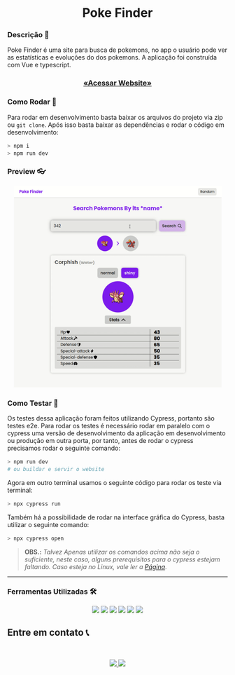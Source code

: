 <h1 align="center"> 
Poke Finder
</h1>

### Descrição 📎

Poke Finder é uma site para busca de pokemons, no app o usuário pode ver as estatísticas e evoluções do dos pokemons. A aplicação foi construída com Vue e typescript.

<h3 align="center">

<a  href="https://poke-finder-nu.vercel.app/"/>

«Acessar Website»

</a>

</h3>

### Como Rodar 🚀

Para rodar em desenvolvimento basta baixar os arquivos do projeto via zip ou `git clone`. Após isso basta baixar as dependências e rodar o código em desenvolvimento:

```bash
> npm i
> npm run dev
```

### Preview 👓

<p align="center">
<img src="./images/poke-finder-preview.gif" width="475px"/>
</p>

### Como Testar 🧪

Os testes dessa aplicação foram feitos utilizando Cypress, portanto são testes e2e.
Para rodar os testes é necessário rodar em paralelo com o cypress uma versão de desenvolvimento da aplicação em desenvolvimento ou produção em outra porta, por tanto, antes de rodar o cypress precisamos rodar o seguinte comando:

```bash
> npm run dev
# ou buildar e servir o website
```

Agora em outro terminal usamos o seguinte código para rodar os teste via terminal:

```bash
> npx cypress run
```

Também há a possibilidade de rodar na interface gráfica do Cypress, basta utilizar o seguinte comando:

```bash
> npx cypress open
```

> **OBS.:** _Talvez Apenas utilizar os comandos acima não seja o suficiente, neste caso, alguns prerequisitos para o cypress estejam faltando. Caso esteja no Linux, vale ler a [Página](https://docs.cypress.io/guides/getting-started/installing-cypress#Linux-Prerequisites)_.

---

### Ferramentas Utilizadas 🛠️

<p align="center">
    <img src="https://img.shields.io/badge/typescript-%23007ACC.svg?style=for-the-badge&logo=typescript&logoColor=white" />
    <img src="https://img.shields.io/badge/Vue.js-35495E?style=for-the-badge&logo=vue.js&logoColor=4FC08D"/>
    <img src="https://img.shields.io/badge/Sass-CC6699?style=for-the-badge&logo=sass&logoColor=white" />
    <img src="https://img.shields.io/badge/-cypress-%23E5E5E5?style=for-the-badge&logo=cypress&logoColor=058a5e" />
    <img src="https://img.shields.io/badge/Git-E34F26?style=for-the-badge&logo=git&logoColor=white" />
    <img src="https://img.shields.io/badge/vite-%23646CFF.svg?style=for-the-badge&logo=vite&logoColor=white">
</p>

## Entre em contato 📞

<br>

<p align="center">
<a href="https://www.linkedin.com/in/luis-felipe-vanin-martins-5a5b38215">
<img src="https://img.shields.io/badge/-LinkedIn-black.svg?style=for-the-badge&logo=linkedin&colorB=blue">
</a>
<a href="mailto:luisfvanin2@gmail.com">
<img src="https://img.shields.io/badge/Gmail:%20luisfvanin2@gmail.com-D14836?style=for-the-badge&logo=gmail&logoColor=white">
</a>
</p>
